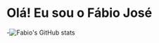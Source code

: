 # Olá! Eu sou o Fábio José 
-![Fabio's GitHub stats](https://github-readme-stats.vercel.app/api?username=F4bioJose&show_icons=true&bg_color=2f80ed)
